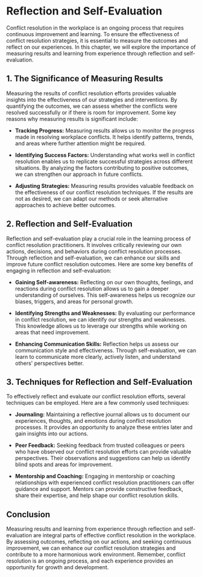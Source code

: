 Reflection and Self-Evaluation
==========================================================================================

Conflict resolution in the workplace is an ongoing process that requires continuous improvement and learning. To ensure the effectiveness of conflict resolution strategies, it is essential to measure the outcomes and reflect on our experiences. In this chapter, we will explore the importance of measuring results and learning from experience through reflection and self-evaluation.

1\. The Significance of Measuring Results
----------------------------------------

Measuring the results of conflict resolution efforts provides valuable insights into the effectiveness of our strategies and interventions. By quantifying the outcomes, we can assess whether the conflicts were resolved successfully or if there is room for improvement. Some key reasons why measuring results is significant include:

* **Tracking Progress:** Measuring results allows us to monitor the progress made in resolving workplace conflicts. It helps identify patterns, trends, and areas where further attention might be required.

* **Identifying Success Factors:** Understanding what works well in conflict resolution enables us to replicate successful strategies across different situations. By analyzing the factors contributing to positive outcomes, we can strengthen our approach in future conflicts.

* **Adjusting Strategies:** Measuring results provides valuable feedback on the effectiveness of our conflict resolution techniques. If the results are not as desired, we can adapt our methods or seek alternative approaches to achieve better outcomes.

2\. Reflection and Self-Evaluation
---------------------------------

Reflection and self-evaluation play a crucial role in the learning process of conflict resolution practitioners. It involves critically reviewing our own actions, decisions, and behaviors during conflict resolution processes. Through reflection and self-evaluation, we can enhance our skills and improve future conflict resolution outcomes. Here are some key benefits of engaging in reflection and self-evaluation:

* **Gaining Self-awareness:** Reflecting on our own thoughts, feelings, and reactions during conflict resolution allows us to gain a deeper understanding of ourselves. This self-awareness helps us recognize our biases, triggers, and areas for personal growth.

* **Identifying Strengths and Weaknesses:** By evaluating our performance in conflict resolution, we can identify our strengths and weaknesses. This knowledge allows us to leverage our strengths while working on areas that need improvement.

* **Enhancing Communication Skills:** Reflection helps us assess our communication style and effectiveness. Through self-evaluation, we can learn to communicate more clearly, actively listen, and understand others' perspectives better.

3\. Techniques for Reflection and Self-Evaluation
------------------------------------------------

To effectively reflect and evaluate our conflict resolution efforts, several techniques can be employed. Here are a few commonly used techniques:

* **Journaling:** Maintaining a reflective journal allows us to document our experiences, thoughts, and emotions during conflict resolution processes. It provides an opportunity to analyze these entries later and gain insights into our actions.

* **Peer Feedback:** Seeking feedback from trusted colleagues or peers who have observed our conflict resolution efforts can provide valuable perspectives. Their observations and suggestions can help us identify blind spots and areas for improvement.

* **Mentorship and Coaching:** Engaging in mentorship or coaching relationships with experienced conflict resolution practitioners can offer guidance and support. Mentors can provide constructive feedback, share their expertise, and help shape our conflict resolution skills.

Conclusion
----------

Measuring results and learning from experience through reflection and self-evaluation are integral parts of effective conflict resolution in the workplace. By assessing outcomes, reflecting on our actions, and seeking continuous improvement, we can enhance our conflict resolution strategies and contribute to a more harmonious work environment. Remember, conflict resolution is an ongoing process, and each experience provides an opportunity for growth and development.
